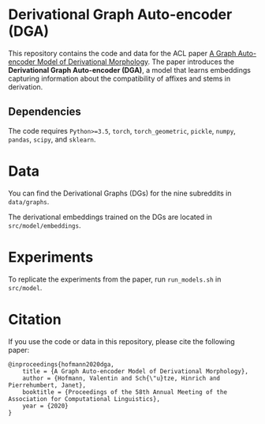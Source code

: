 # Derivational Graph Auto-encoder (DGA)

This repository contains the code and data for the ACL paper [A Graph Auto-encoder Model of 
Derivational Morphology](https://www.aclweb.org/anthology/2020.acl-main.106.pdf).
The paper introduces the **Derivational Graph Auto-encoder (DGA)**, a model that learns 
embeddings capturing information about the compatibility of affixes and stems in derivation.

## Dependencies

The code requires `Python>=3.5`, `torch`, `torch_geometric`, `pickle`,  `numpy`, `pandas`, `scipy`, and `sklearn`.


# Data

You can find the Derivational Graphs (DGs) for the nine subreddits in `data/graphs`.

The derivational embeddings trained on the DGs are located in `src/model/embeddings`.

# Experiments

To replicate the experiments from the paper, run `run_models.sh` in `src/model`.

# Citation

If you use the code or data in this repository, please cite the following paper:

```
@inproceedings{hofmann2020dga,
    title = {A Graph Auto-encoder Model of Derivational Morphology},
    author = {Hofmann, Valentin and Sch{\"u}tze, Hinrich and Pierrehumbert, Janet},
    booktitle = {Proceedings of the 58th Annual Meeting of the Association for Computational Linguistics},
    year = {2020}
}

```
